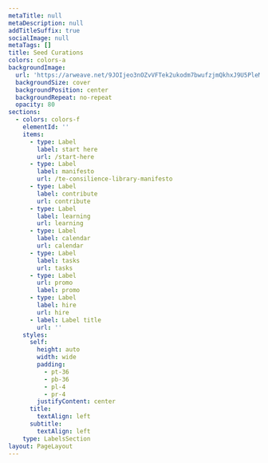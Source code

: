 ```yaml
---
metaTitle: null
metaDescription: null
addTitleSuffix: true
socialImage: null
metaTags: []
title: Seed Curations
colors: colors-a
backgroundImage:
  url: 'https://arweave.net/9JOIjeo3nOZvVFTek2ukodm7bwufzjmQkhxJ9U5PleM'
  backgroundSize: cover
  backgroundPosition: center
  backgroundRepeat: no-repeat
  opacity: 80
sections:
  - colors: colors-f
    elementId: ''
    items:
      - type: Label
        label: start here
        url: /start-here
      - type: Label
        label: manifesto
        url: /te-consilience-library-manifesto
      - type: Label
        label: contribute
        url: contribute
      - type: Label
        label: learning
        url: learning
      - type: Label
        label: calendar
        url: calendar
      - type: Label
        label: tasks
        url: tasks
      - type: Label
        url: promo
        label: promo
      - type: Label
        label: hire
        url: hire
      - label: Label title
        url: ''
    styles:
      self:
        height: auto
        width: wide
        padding:
          - pt-36
          - pb-36
          - pl-4
          - pr-4
        justifyContent: center
      title:
        textAlign: left
      subtitle:
        textAlign: left
    type: LabelsSection
layout: PageLayout
---
```

